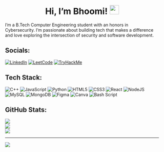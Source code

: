<h1 align="center">
  Hi, I’m Bhoomi! <img src="https://raw.githubusercontent.com/MartinHeinz/MartinHeinz/master/wave.gif" width="30px">
</h1>


I’m a B.Tech Computer Engineering student with an honors in Cybersecurity.
I’m passionate about building tech that makes a difference and love exploring the intersection of security and software development.


## Socials:
[![LinkedIn](https://img.shields.io/badge/LinkedIn-%230077B5.svg?logo=linkedin&logoColor=white)](https://linkedin.com/in/bhoomi-sanghvi)
[![LeetCode](https://img.shields.io/badge/LeetCode-FFA116?logo=leetcode&logoColor=black)](https://leetcode.com/bhoomisanghvi)
[![TryHackMe](https://img.shields.io/badge/TryHackMe-212C42?logo=tryhackme&logoColor=red)](https://tryhackme.com/p/sanghvibhoomi9)

## Tech Stack:
![C++](https://img.shields.io/badge/c++-%2300599C.svg?style=for-the-badge&logo=c%2B%2B&logoColor=white) ![JavaScript](https://img.shields.io/badge/javascript-%23323330.svg?style=for-the-badge&logo=javascript&logoColor=%23F7DF1E) ![Python](https://img.shields.io/badge/python-3670A0?style=for-the-badge&logo=python&logoColor=ffdd54) ![HTML5](https://img.shields.io/badge/html5-%23E34F26.svg?style=for-the-badge&logo=html5&logoColor=white) ![CSS3](https://img.shields.io/badge/css3-%231572B6.svg?style=for-the-badge&logo=css3&logoColor=white) ![React](https://img.shields.io/badge/react-%2320232a.svg?style=for-the-badge&logo=react&logoColor=%2361DAFB) ![NodeJS](https://img.shields.io/badge/node.js-6DA55F?style=for-the-badge&logo=node.js&logoColor=white) ![MySQL](https://img.shields.io/badge/mysql-4479A1.svg?style=for-the-badge&logo=mysql&logoColor=white) ![MongoDB](https://img.shields.io/badge/MongoDB-%234ea94b.svg?style=for-the-badge&logo=mongodb&logoColor=white) ![Figma](https://img.shields.io/badge/figma-%23F24E1E.svg?style=for-the-badge&logo=figma&logoColor=white) ![Canva](https://img.shields.io/badge/Canva-%2300C4CC.svg?style=for-the-badge&logo=Canva&logoColor=white) ![Bash Script](https://img.shields.io/badge/bash_script-%23121011.svg?style=for-the-badge&logo=gnu-bash&logoColor=white)

## GitHub Stats:
![](https://github-readme-stats.vercel.app/api?username=bhoomins&theme=catppuccin_mocha&hide_border=false&include_all_commits=false&count_private=false)<br/>
![](https://nirzak-streak-stats.vercel.app/?user=bhoomins&theme=catppuccin_mocha&hide_border=false)<br/>
![](https://github-readme-stats.vercel.app/api/top-langs/?username=bhoomins&theme=catppuccin_mocha&hide_border=false&include_all_commits=false&count_private=false&layout=compact)

---
[![](https://visitcount.itsvg.in/api?id=bhoomins&icon=0&color=0)](https://visitcount.itsvg.in)

<!-- Proudly created with GPRM ( https://gprm.itsvg.in ) -->


